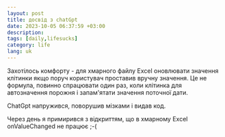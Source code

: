 ```yaml
---
layout: post
title: досвід з chatGpt
date: 2023-10-05 06:37:59 +03:00
description: 
tags: [daily,lifesucks]
category: life
lang: uk
---
```


Захотілось комфорту - для хмарного файлу Excel оновлювати значення клітинки якщо поруч користувач проставив вручну значення. 
Це не формула, повинно спрацювати один раз, коли клітинка для автозначення порожня і запам'ятати значення поточної дати.

ChatGpt напружився, поворушив мізками і видав код.

Через день я примирився з відкриттям, що в хмарному Excel onValueChanged не працює ;-(
